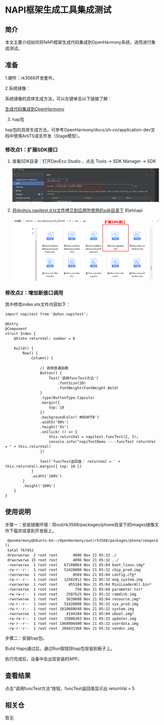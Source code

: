 # NAPI框架生成工具集成测试

## 简介
  本文主要介绍如何将NAPI框架生成代码集成到OpenHarmony系统，进而进行集成测试。

## 准备

  1.硬件：rk3568开发套件。

  2.系统镜像：

  系统镜像的具体生成方法，可以左键单击以下链接了解：

  [生成代码集成到OpenHarmony](https://gitee.com/openharmony/napi_generator/blob/master/src/cli/dts2cpp/docs/usage/dts2cpp_ENSEMBLE_METHOD_ZH.md)

3. hap包

hap包的具体生成方法，可参考OpenHarmony/docs/zh-cn/application-dev文档中使用ArkTS语言开发（Stage模型）。

### 修改点1：扩展SDK接口
1. 查看SDK目录：打开DevEco Studio ，点击 Tools -> SDK Manager -> SDK 

   ![](../figures/DevEco_SDK_path.png)

2. 将@ohos.napitest.d.ts文件拷贝到应用所使用的sdk目录下 的ets\api

   ![](../figures/DevEco_add_interface.png)

### 修改点2：增加新接口调用
其中修改index.ets文件内容如下：

```
import napitest from '@ohos.napitest';

@Entry
@Component
struct Index {
    @State returnVal: number = 0

    build() {
        Row() {
            Column() {
                
                // 调用普通函数
                Button() {
                    Text('调用funcTest方法')
                        .fontSize(20)
                        .fontWeight(FontWeight.Bold)
                }
                .type(ButtonType.Capsule)
                .margin({
                    top: 10
                })
                .backgroundColor('#0D9FFB')
                .width('90%')
                .height('5%')
                .onClick( () => {
                    this.returnVal = napitest.funcTest(2, 3);
                    console.info("napiTestDemo ----funcTest returnVal = " + this.returnVal)
                })
     
                Text('funcTest返回值： returnVal = ' + this.returnVal).margin({ top: 10 })
            }
            .width('100%')
        }
        .height('100%')
    }
}
```

## 使用说明

步骤一：安装镜像环境：将out/rk3568/packages/phone目录下的images镜像文件下载并烧录到开发板上。

	 OpenHarmony@Ubuntu-64:~/OpenHarmony/out/rk3568/packages/phone/images$ ll
	 total 767452
	 drwxrwxrwx  2 root root       4096 Nov 21 05:32 ./
	 drwxrwxrwx 15 root root       4096 Nov 21 05:32 ../
	 -rwxrwxrwx  1 root root   67108864 Nov 21 05:04 boot_linux.img*
	 -rw-r--r--  1 root root   52428800 Nov 21 05:32 chip_prod.img
	 -rwxrwxrwx  1 root root       8569 Nov 21 05:04 config.cfg*
	 -rw-r--r--  1 root root   12582912 Nov 21 05:32 eng_system.img
	 -rwxrwxrwx  1 root root     455104 Nov 21 05:04 MiniLoaderAll.bin*
	 -rwxrwxrwx  1 root root        756 Nov 21 05:04 parameter.txt*
	 -rw-rw-r--  1 root root    2507625 Nov 21 05:32 ramdisk.img
	 -rwxrwxrwx  1 root root    5639680 Nov 21 05:04 resource.img*
	 -rw-r--r--  1 root root   52428800 Nov 21 05:32 sys_prod.img
	 -rw-r--r--  1 root root 1610608640 Nov 21 05:32 system.img
	 -rwxrwxrwx  1 root root    4194304 Nov 21 05:04 uboot.img*
	 -rw-rw-r--  1 root root   15806303 Nov 21 05:32 updater.img
	 -rw-r--r--  1 root root 1468006400 Nov 21 05:32 userdata.img
	 -rw-r--r--  1 root root  268431360 Nov 21 05:32 vendor.img

步骤二：安装hap包。

  Build Haps通过后，通过Run按钮将hap包安装到板子上。

  执行完成后，设备中会出现安装的APP。

## 查看结果

点击”调用funcTest方法“按钮，funcTest返回值显示出 returnVal = 5

## 相关仓

暂无
